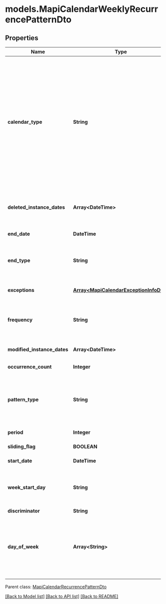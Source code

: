 # models.MapiCalendarWeeklyRecurrencePatternDto
## Properties
Name | Type | Description | Notes
------------ | ------------- | ------------- | -------------
**calendar_type** | **String** | Enumerated the calendar type of the mapi recurrence Enum, available values: Default, CalGregorian, CalGregorianUs, CalJapan, CalTaiwan, CalKorea, CalHijri, CalThai, CalHebrew, CalGregorianMeFrench, CalGregorianArabic, CalGregorianXLitEnglish, CalGregorianXLitFrench, CalLunarJapanese, CalChineseLunar, CalSaka, CalLunarEtoChn, CalLunarEtoKor, CalLunarRokuyou, CalLunarKorean, CalUmAlQura | 
**deleted_instance_dates** | **Array&lt;DateTime&gt;** | An array of dates, each of which is the original instance date of either a deleted instance or a modified instance for this recurrence.              | [optional] 
**end_date** | **DateTime** | End date of an item recurrence pattern.              | 
**end_type** | **String** | Enumerates the ending type for the recurrence. Enum, available values: None, EndAfterDate, EndAfterNOccurrences, NeverEnd | 
**exceptions** | [**Array&lt;MapiCalendarExceptionInfoDto&gt;**](MapiCalendarExceptionInfoDto.md) | An exception specifies changes to an instance of a recurring series.              | [optional] 
**frequency** | **String** | Enumerates mapi calendar recurrence frequency Enum, available values: None, Daily, Weekly, Monthly, Yearly | 
**modified_instance_dates** | **Array&lt;DateTime&gt;** | An array of dates, each of which is the date of a modified instance.              | [optional] 
**occurrence_count** | **Integer** | Number of occurrences in a recurrence.              | 
**pattern_type** | **String** | Enumerates the mapi calendar recurrence pattern types Enum, available values: Day, Week, Month, MonthEnd, MonthNth, HjMonth, HjMonthNth, HjMonthEnd | 
**period** | **Integer** | Interval at which the meeting pattern repeats.              | 
**sliding_flag** | **BOOLEAN** | Defines whether pattern is sliding or not.              | 
**start_date** | **DateTime** | Start date of an item recurrence pattern.              | 
**week_start_day** | **String** | Day of week. Enum, available values: Sunday, Monday, Tuesday, Wednesday, Thursday, Friday, Saturday | 
**discriminator** | **String** |  | 
**day_of_week** | **Array&lt;String&gt;** | Days of week at which the event occurs.              Items: Enumerates the days of week of the mapi calendar recurrence pattern Enum, available values: Saturday, Friday, Thursday, Wednesday, Tuesday, Monday, Sunday | [optional] 

 Parent class: [MapiCalendarRecurrencePatternDto](MapiCalendarRecurrencePatternDto.md)

[[Back to Model list]](README.md#documentation-for-models) [[Back to API list]](README.md#documentation-for-api-endpoints) [[Back to README]](README.md)


